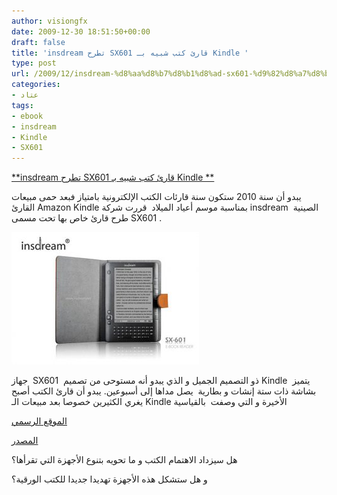 ```yaml
---
author: visiongfx
date: 2009-12-30 18:51:50+00:00
draft: false
title: 'insdream تطرح SX601 قارئ كتب شبيه بـ Kindle '
type: post
url: /2009/12/insdream-%d8%aa%d8%b7%d8%b1%d8%ad-sx601-%d9%82%d8%a7%d8%b1%d8%a6-%d9%83%d8%aa%d8%a8-%d8%b4%d8%a8%d9%8a%d9%87-%d8%a8%d9%80-kindle/
categories:
- عتاد
tags:
- ebook
- insdream
- Kindle
- SX601
---
```


[**insdream تطرح SX601 قارئ كتب شبيه بـ Kindle **](https://www.it-scoop.com/2009/12/insdream-%d8%aa%d8%b7%d8%b1%d8%ad-sx601-%d9%82%d8%a7%d8%b1%d8%a6-%d9%83%d8%aa%d8%a8-%d8%b4%d8%a8%d9%8a%d9%87-%d8%a8%d9%80-kindle/)


يبدو أن سنة 2010 ستكون سنة قارئات الكتب الإلكترونية بامتياز فبعد حمى مبيعات القارئ Amazon Kindle بمناسبة موسم أعياد الميلاد  قررت شركة insdream  الصينية طرح قارئ خاص بها تحت مسمى SX601 .

[![](Insdream-SX601-6-300x212.jpg)
](https://www.it-scoop.com/2009/12/insdream-%d8%aa%d8%b7%d8%b1%d8%ad-sx601-%d9%82%d8%a7%d8%b1%d8%a6-%d9%83%d8%aa%d8%a8-%d8%b4%d8%a8%d9%8a%d9%87-%d8%a8%d9%80-kindle/)

جهاز  SX601  ذو التصميم الجميل و الذي يبدو أنه مستوحى من تصميم Kindle  يتميز بشاشة ذات ستة إنشات و بطارية  يصل مداها إلى أسبوعين.
يبدو أن قارئ الكتب أصبح يغري الكثيرين خصوصا بعد مبيعات الـ Kindle الأخيرة و التي وصفت  بالقياسية

[الموقع الرسمي](http://www.insdream.net/)

[المصدر ](http://www.crunchgear.com/2009/12/29/yet-another-new-e-book-reader-this-one-looks-vaguely-familiar/)

هل سيزداد الاهتمام الكتب و ما تحويه بتنوع الأجهزة التي تقرأها؟

و هل ستشكل هذه الأجهزة تهديدا جديدا للكتب الورقية؟
